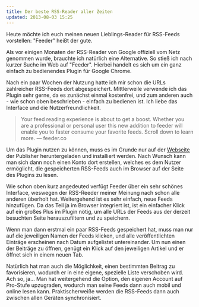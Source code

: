 ```yaml
---
title: Der beste RSS-Reader aller Zeiten
updated: 2013-08-03 15:25
---
```


Heute möchte ich euch meinen neuen Lieblings-Reader für RSS-Feeds vorstellen: "Feeder" heißt der gute. 

Als vor einigen Monaten der RSS-Reader von Google offiziell vom Netz genommen wurde, brauchte ich natürlich eine Alternative. So stieß ich nach kurzer Suche im Web auf "Feeder". Hierbei handelt es sich um ein ganz einfach zu bedienendes Plugin für Google Chrome.

Nach ein paar Wochen der Nutzung hatte ich mir schon die URLs zahlreicher RSS-Feeds dort abgespeichert. Mittlerweile verwende ich das Plugin sehr gerne, da es zunächst einmal kostenfrei, und zum anderen auch - wie schon oben beschrieben - einfach zu bedienen ist. Ich liebe das Interface und die Nutzerfreundlichkeit.

> Your feed reading experience is about to get a boost. Whether you are a professional or personal user this new addition to feeder will enable you to faster consume your favorite feeds. Scroll down to learn more. — feeder.co

Um das Plugin nutzen zu können, muss es im Grunde nur auf der [Webseite][1] der Publisher heruntergeladen und installiert werden. Nach Wunsch kann man sich dann noch einen Konto dort erstellen, welches es dem Nutzer ermöglicht, die gespeicherten RSS-Feeds auch im Browser auf der Seite des Plugins zu lesen.

Wie schon oben kurz angedeuted verfügt Feeder über ein sehr schönes Interface, weswegen der RSS-Reeder meiner Meinung nach schon alle anderen überholt hat. Weitergehend ist es sehr einfach, neue Feeds hinzufügen. Da das Teil ja im Browser integriert ist, ist ein einfacher Klick auf ein großes Plus im Plugin nötig, um alle URLs der Feeds aus der derzeit besuchten Seite herauszufiltern und zu speichern.

Wenn man dann erstmal ein paar RSS-Feeds gespeichert hat, muss man nur auf die jeweiligen Namen der Feeds klicken, und alle veröffentlichten Einträge erscheinen nach Datum aufgelistet untereinander. Um nun einen der Beiträge zu öffnen, genügt ein Klick auf den jeweiligen Artikel und er öffnet sich in einem neuen Tab.

Natürlich hat man auch die Möglichkeit, einen bestimmten Beitrag zu favorisieren, wodurch er in eine eigene, spezielle Liste verschoben wird. Ach so, ja... Man hat weitergehend die Option, den eigenen Account auf Pro-Stufe upzugraden, wodurch man seine Feeds dann auch mobil und online lesen kann. Praktischerweiße werden die RSS-Feeds dann auch zwischen allen Geräten synchronisiert.

[1]: http://feeder.co